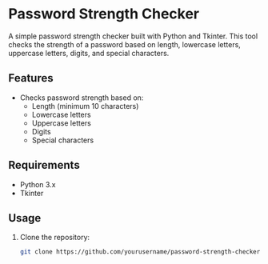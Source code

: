 # Password Strength Checker

A simple password strength checker built with Python and Tkinter. This tool checks the strength of a password based on length, lowercase letters, uppercase letters, digits, and special characters.

## Features

- Checks password strength based on:
  - Length (minimum 10 characters)
  - Lowercase letters
  - Uppercase letters
  - Digits
  - Special characters

## Requirements

- Python 3.x
- Tkinter

## Usage

1. Clone the repository:
   ```bash
   git clone https://github.com/yourusername/password-strength-checker.git

